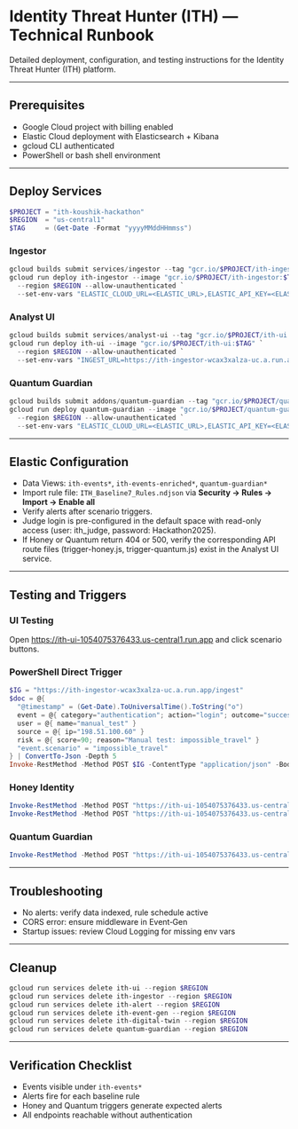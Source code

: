 # Identity Threat Hunter (ITH) — Technical Runbook

Detailed deployment, configuration, and testing instructions for the Identity Threat Hunter (ITH) platform.

---

## Prerequisites

- Google Cloud project with billing enabled  
- Elastic Cloud deployment with Elasticsearch + Kibana  
- gcloud CLI authenticated  
- PowerShell or bash shell environment  

---

## Deploy Services

```powershell
$PROJECT = "ith-koushik-hackathon"
$REGION  = "us-central1"
$TAG     = (Get-Date -Format "yyyyMMddHHmmss")
```

### Ingestor

```powershell
gcloud builds submit services/ingestor --tag "gcr.io/$PROJECT/ith-ingestor:$TAG"
gcloud run deploy ith-ingestor --image "gcr.io/$PROJECT/ith-ingestor:$TAG" `
  --region $REGION --allow-unauthenticated `
  --set-env-vars "ELASTIC_CLOUD_URL=<ELASTIC_URL>,ELASTIC_API_KEY=<ELASTIC_KEY>,ELASTIC_INDEX=ith-events"
```

### Analyst UI

```powershell
gcloud builds submit services/analyst-ui --tag "gcr.io/$PROJECT/ith-ui:$TAG"
gcloud run deploy ith-ui --image "gcr.io/$PROJECT/ith-ui:$TAG" `
  --region $REGION --allow-unauthenticated `
  --set-env-vars "INGEST_URL=https://ith-ingestor-wcax3xalza-uc.a.run.app/ingest"
```

### Quantum Guardian

```powershell
gcloud builds submit addons/quantum-guardian --tag "gcr.io/$PROJECT/quantum-guardian:$TAG"
gcloud run deploy quantum-guardian --image "gcr.io/$PROJECT/quantum-guardian:$TAG" `
  --region $REGION --allow-unauthenticated `
  --set-env-vars "ELASTIC_CLOUD_URL=<ELASTIC_URL>,ELASTIC_API_KEY=<ELASTIC_KEY>,ELASTIC_INDEX_TARGET=quantum-guardian"
```

---

## Elastic Configuration

- Data Views: `ith-events*`, `ith-events-enriched*`, `quantum-guardian*`  
- Import rule file: `ITH_Baseline7_Rules.ndjson` via **Security → Rules → Import → Enable all**  
- Verify alerts after scenario triggers.
- Judge login is pre-configured in the default space with read-only access (user: ith_judge, password: Hackathon2025).
- If Honey or Quantum return 404 or 500, verify the corresponding API route files (trigger-honey.js, trigger-quantum.js) exist in the Analyst UI service.
---

## Testing and Triggers

### UI Testing

Open https://ith-ui-1054075376433.us-central1.run.app and click scenario buttons.

### PowerShell Direct Trigger

```powershell
$IG = "https://ith-ingestor-wcax3xalza-uc.a.run.app/ingest"
$doc = @{
  "@timestamp" = (Get-Date).ToUniversalTime().ToString("o")
  event = @{ category="authentication"; action="login"; outcome="success"; kind="event" }
  user = @{ name="manual_test" }
  source = @{ ip="198.51.100.60" }
  risk = @{ score=90; reason="Manual test: impossible_travel" }
  "event.scenario" = "impossible_travel"
} | ConvertTo-Json -Depth 5
Invoke-RestMethod -Method POST $IG -ContentType "application/json" -Body $doc
```

### Honey Identity

```powershell
Invoke-RestMethod -Method POST "https://ith-ui-1054075376433.us-central1.run.app/api/trigger-honey?type=canary_user_probe"
Invoke-RestMethod -Method POST "https://ith-ui-1054075376433.us-central1.run.app/api/trigger-honey?type=canary_token_use"
```

### Quantum Guardian

```powershell
Invoke-RestMethod -Method POST "https://ith-ui-1054075376433.us-central1.run.app/api/trigger-quantum"
```

---

## Troubleshooting

- No alerts: verify data indexed, rule schedule active  
- CORS error: ensure middleware in Event‑Gen  
- Startup issues: review Cloud Logging for missing env vars  

---

## Cleanup

```powershell
gcloud run services delete ith-ui --region $REGION
gcloud run services delete ith-ingestor --region $REGION
gcloud run services delete ith-alert --region $REGION
gcloud run services delete ith-event-gen --region $REGION
gcloud run services delete ith-digital-twin --region $REGION
gcloud run services delete quantum-guardian --region $REGION
```

---

## Verification Checklist

- Events visible under `ith-events*`  
- Alerts fire for each baseline rule  
- Honey and Quantum triggers generate expected alerts  
- All endpoints reachable without authentication
